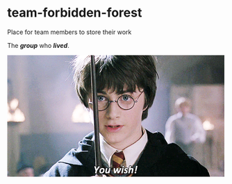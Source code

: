 # team-forbidden-forest
Place for team members to store their work

The <strong><em>group</em></strong> who <strong><em>lived</em></strong>.

![](source.gif)
